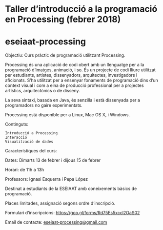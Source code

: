 # Taller d’introducció a la programació en Processing (febrer 2018)
# eseiaat-processing

Objectiu: Curs pràctic de programació utilitzant Processing.

Processing és una aplicació de codi obert amb un llenguatge per a la programació d’imatges, animació, i so. És un projecte de codi lliure utilitzat per estudiants, artistes, dissenyadors, arquitectes, investigadors i aficionats. S’ha utilitzat per a ensenyar fonaments de programació dins d’un context visual i com a eina de producció professional per a projectes artístics, arquitectònics o de disseny.

La seva sintaxi, basada en Java, és senzilla i està dissenyada per a programadors no gaire experimentats.

Processing està disponible per a Linux, Mac OS X, i Windows.

Continguts:

    Introducció a Processing
    Interacció
    Visualització de dades

Característiques del curs:

Dates: Dimarts 13 de febrer i dijous 15 de febrer

Horari: de 11h a 13h

Professors: Ignasi Esquerra i Pepa López

Destinat a estudiants de la ESEIAAT amb coneixements bàsics de programació.

Places limitades, assignació segons ordre d’inscripció.

Formulari d’inscripcions: https://goo.gl/forms/Rd75Es5xccl2OaS02 

Email de contacte: eseiaat-processing@gmail.com 
